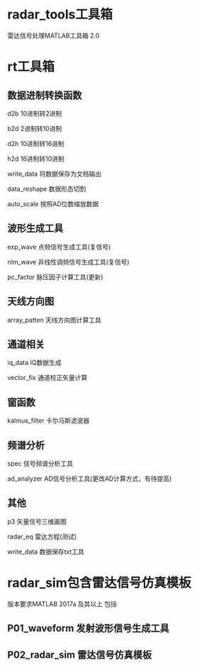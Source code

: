 # radar_tools工具箱
雷达信号处理MATLAB工具箱 2.0


rt工具箱
===============================
数据进制转换函数
--------------------------------
d2b             10进制转2进制

b2d             2进制转10进制

d2h             10进制转16进制

h2d             16进制转10进制

write_data      将数据保存为文档输出

data_reshape    数据形态切割

auto_scale      按照AD位数缩放数据
    
波形生成工具
--------------------------------
exp_wave        点频信号生成工具(复信号)

nlm_wave        非线性调频信号生成工具(复信号)

pc_factor       脉压因子计算工具(更新)

天线方向图
--------------------------------
array_patten    天线方向图计算工具

通道相关
--------------------------------
iq_data         IQ数据生成

vector_fix       通道校正矢量计算

窗函数
--------------------------------
kalmus_filter   卡尔马斯滤波器

频谱分析
---------------------------------
spec            信号频谱分析工具

ad_analyzer     AD信号分析工具(更改AD计算方式，有待提高)

其他
---------------------------------
p3              矢量信号三维画图

radar_eq        雷达方程(测试)

write_data      数据保存txt工具


radar_sim包含雷达信号仿真模板 
=================================
版本要求MATLAB 2017a 及其以上 包括

P01_waveform    发射波形信号生成工具
---------------------------------
P02_radar_sim   雷达信号仿真模板
---------------------------------



